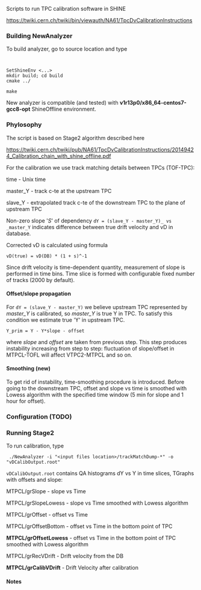 Scripts to run TPC calibration software in SHINE

https://twiki.cern.ch/twiki/bin/viewauth/NA61/TpcDvCalibrationInstructions


### Building NewAnalyzer

To build analyzer, go to source location and type

```


SetShineEnv <...>
mkdir build; cd build
cmake ../

make
```

New analyzer is compatible (and tested) with
**v1r13p0/x86_64-centos7-gcc8-opt** ShineOffline environment.


### Phylosophy

The script is based on Stage2 algorithm described here

https://twiki.cern.ch/twiki/pub/NA61/TpcDvCalibrationInstructions/20149424_Calibration_chain_with_shine_offline.pdf

For the calibration we use track matching details between TPCs
(TOF-TPC):

time - Unix time

master_Y - track c-te at the upstream TPC

slave_Y - extrapolated track c-te of the downstream TPC to the plane of
upstream TPC


Non-zero slope '_S_' of dependency `dY = (slave_Y - master_Y)_ vs
_master_Y` indicates difference between true drift velocity and vD in
database.

Corrected vD is calculated using formula

``` 
vD(true) = vD(DB) * (1 + s)^-1
```

Since drift velocity is time-dependent quantity, measurement of slope is
performed in time bins. Time slice is formed with configurable fixed
number of tracks (2000 by default).

#### Offset/slope propagation

For `dY = (slave_Y - master_Y)` we believe upstream TPC represented by
_master_Y_ is calibrated, so _master_Y_ is true Y in TPC. To satisfy
this condition we estimate true 'Y' in upstream TPC.

```
Y_prim = Y - Y*slope - offset
```

where _slope_ and _offset_ are taken from previous step. This step
produces instability increasing from step to step: fluctuation of
slope/offset in MTPCL-TOFL will affect VTPC2-MTPCL and so on.

#### Smoothing (new)

To get rid of instability, time-smoothing procedure is introduced.
Before going to the downstream TPC, offset and slope vs time is smoothed
with Lowess algorithm with the specified time window (5 min for slope
and 1 hour for offset).


### Configuration (TODO)


### Running Stage2

To run calibration, type

` ./NewAnalyzer -i "<input files location>/trackMatchDump-*" -o
"vDCalibOutput.root"`

`vDCalibOutput.root` contains QA histograms dY vs Y in time slices,
TGraphs with offsets and slope:

MTPCL/grSlope - slope vs Time

MTPCL/grSlopeLowess - slope vs Time smoothed with Lowess algorithm

MTPCL/grOffset - offset vs Time

MTPCL/grOffsetBottom - offset vs Time in the bottom point of TPC

**MTPCL/grOffsetLowess** - offset vs Time in the bottom point of TPC
smoothed with Lowess algorithm

MTPCL/grRecVDrift - Drift velocity from the DB

**MTPCL/grCalibVDrift** - Drift Velocity after calibration

#### Notes








